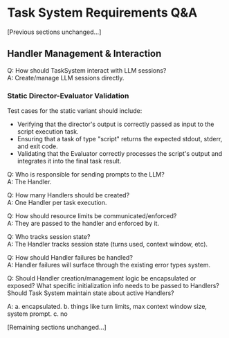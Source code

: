 # Task System Requirements Q&A

[Previous sections unchanged...]

## Handler Management & Interaction

Q: How should TaskSystem interact with LLM sessions?  
A: Create/manage LLM sessions directly.

### Static Director-Evaluator Validation
Test cases for the static variant should include:
 - Verifying that the director's output is correctly passed as input to the script execution task.
 - Ensuring that a task of type "script" returns the expected stdout, stderr, and exit code.
 - Validating that the Evaluator correctly processes the script's output and integrates it into the final task result.

Q: Who is responsible for sending prompts to the LLM?  
A: The Handler.

Q: How many Handlers should be created?  
A: One Handler per task execution.

Q: How should resource limits be communicated/enforced?  
A: They are passed to the handler and enforced by it.

Q: Who tracks session state?  
A: The Handler tracks session state (turns used, context window, etc).

Q: How should Handler failures be handled?  
A: Handler failures will surface through the existing error types system.

Q: Should Handler creation/management logic be encapsulated or exposed?
What specific initialization info needs to be passed to Handlers?
Should Task System maintain state about active Handlers?

A: a. encapsulated. b. things like turn limits, max context window size, system prompt. c. no

[Remaining sections unchanged...]
